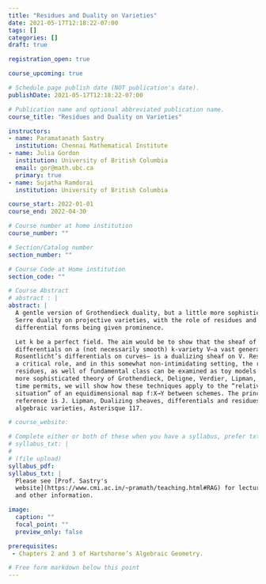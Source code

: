 ```yaml
---
title: "Residues and Duality on Varieties"
date: 2021-05-17T12:18:22-07:00
tags: []
categories: []
draft: true

registration_open: true

course_upcoming: true

# Schedule page publish date (NOT publication's date).
publishDate: 2021-05-17T12:18:22-07:00

# Publication name and optional abbreviated publication name.
course_title: "Residues and Duality on Varieties"

instructors:
- name: Paramatanath Sastry
  institution: Chennai Mathematical Institute
- name: Julia Gordon
  institution: University of British Columbia
  email: gor@math.ubc.ca
  primary: true
- name: Sujatha Ramdorai
  institution: University of British Columbia

course_start: 2022-01-01
course_end: 2022-04-30

# Course number at home institution
course_number: ""

# Section/Catalog number
section_number: ""

# Course Code at Home institution
section_code: ""

# Course Abstract
# abstract : |
abstract: |
  A gentle version of Grothendieck duality, but a little more sophisticated than
  Serre duality on projective varieties, with the role of residues and
  differential forms being given prominence.

  Let k be a perfect field. The aim would be to show that the sheaf of regular
  differentials on a (not necessarily smooth) k-variety V—a vast generalization of
  Rosentlicht’s differentials on curves— is a dualizing sheaf on V. Residues play
  a critical role, and in this somewhat non-intimidating setting, the role of
  residues, as well of fundamental class can be examined as toy models for the
  more sophisticated theory of Grothendieck, Deligne, Verdier, Lipman, Neeman. If
  time permits, we will show how these techniques apply to the “relative
  situation” of an equidimensional map f:X→Y between schemes. The principle
  reference is J. Lipman, Dualizing sheaves, differentials and residues on
  algebraic varieties, Asterisque 117.

# course_website:

# Complete either or both of these when you have a syllabus, prefer txt!
# syllabus_txt: |
#
# (file upload)
syllabus_pdf:
syllabus_txt: |
  Please see [Prof. Sastry's
  website](https://www.cmi.ac.in/~pramath/teaching.html#RAG) for lecture notes
  and other information.

image:
  caption: ""
  focal_point: ""
  preview_only: false

prerequisites:
 - Chapters 2 and 3 of Hartshorne’s Algebraic Geometry.

# Free form markdown below this point
---
```


